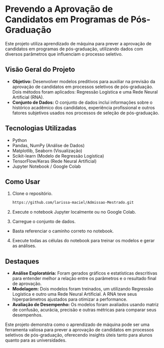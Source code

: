 # Prevendo a Aprovação de Candidatos em Programas de Pós-Graduação

Este projeto utiliza aprendizado de máquina para prever a aprovação de candidatos em programas de pós-graduação, utilizando dados com diversos parâmetros que influenciam o processo seletivo.

## Visão Geral do Projeto
- **Objetivo:** Desenvolver modelos preditivos para auxiliar na previsão da aprovação de candidatos em processos seletivos de pós-graduação. Dois métodos foram aplicados: Regressão Logística e uma Rede Neural Artificial (RNA).
- **Conjunto de Dados:** O conjunto de dados inclui informações sobre o histórico acadêmico dos candidatos, experiência profissional e outros fatores subjetivos usados nos processos de seleção de pós-graduação.

## Tecnologias Utilizadas
- Python
- Pandas, NumPy (Análise de Dados)
- Matplotlib, Seaborn (Visualização)
- Scikit-learn (Modelo de Regressão Logística)
- TensorFlow/Keras (Rede Neural Artificial)
- Jupyter Notebook / Google Colab

## Como Usar

1. Clone o repositório.
   ```bash
   https://github.com/larissa-maciel/Admissao-Mestrado.git

2. Execute o notebook Jupyter localmente ou no Google Colab.

3. Carregue o conjunto de dados.

- Basta referenciar o caminho correto no notebook.

4. Execute todas as células do notebook para treinar os modelos e gerar as análises.

## Destaques

- **Análise Exploratória:** Foram gerados gráficos e estatísticas descritivas para entender melhor a relação entre os parâmetros e o resultado final de aprovação.
- **Modelagem:** Dois modelos foram treinados, um utilizando Regressão Logística e outro uma Rede Neural Artificial. A RNA teve seus hiperparâmetros ajustados para otimizar a performance.
- **Avaliação de Desempenho:** Os modelos foram avaliados usando matriz de confusão, acurácia, precisão e outras métricas para comparar seus desempenhos.

Este projeto demonstra como o aprendizado de máquina pode ser uma ferramenta valiosa para prever a aprovação de candidatos em processos seletivos de pós-graduação, oferecendo insights úteis tanto para alunos quanto para as universidades.
